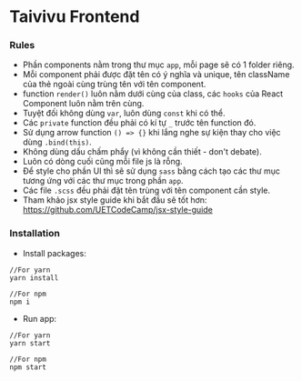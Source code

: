 # Taivivu Frontend

### Rules
- Phần components nằm trong thư mục `app`, mỗi page sẽ có 1 folder riêng.
- Mỗi component phải được đặt tên có ý nghĩa và unique, tên className của thẻ ngoài cùng trùng tên với tên component.
- function `render()` luôn nằm dưới cùng của class, các `hooks` của React Component luôn nằm trên cùng.
- Tuyệt đối không dùng `var`, luôn dùng `const` khi có thể.
- Các `private` function đều phải có kí tự `_` trước tên function đó.
- Sử dụng arrow function `() => {}` khi lắng nghe sự kiện thay cho việc dùng `.bind(this)`.
- Không dùng dấu chấm phẩy (vì không cần thiết - don't debate).
- Luôn có dòng cuối cũng mỗi file js là rỗng.
- Để style cho phần UI thì sẽ sử dụng `sass` bằng cách tạo các thư mục tương ứng với các thư mục trong phần `app`.
- Các file `.scss` đều phải đặt tên trùng với tên component cần style.
- Tham khảo jsx style guide khi bắt đầu sẽ tốt hơn: https://github.com/UETCodeCamp/jsx-style-guide


### Installation

- Install packages:
```
//For yarn
yarn install

//For npm
npm i
```

- Run app:
```
//For yarn
yarn start

//For npm
npm start
```
